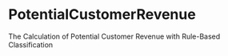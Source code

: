 # PotentialCustomerRevenue
The Calculation of Potential Customer Revenue with Rule-Based Classification
